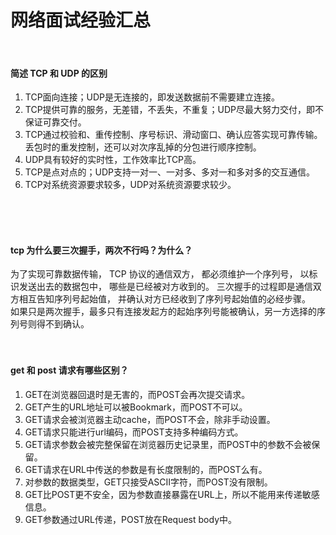 # 网络面试经验汇总

<br>

#### 简述 TCP 和 UDP 的区别
1. TCP面向连接；UDP是无连接的，即发送数据前不需要建立连接。
2. TCP提供可靠的服务，无差错，不丢失，不重复；UDP尽最大努力交付，即不保证可靠交付。
3. TCP通过校验和、重传控制、序号标识、滑动窗口、确认应答实现可靠传输。丢包时的重发控制，还可以对次序乱掉的分包进行顺序控制。
4. UDP具有较好的实时性，工作效率比TCP高。
5. TCP是点对点的；UDP支持一对一、一对多、多对一和多对多的交互通信。
6. TCP对系统资源要求较多，UDP对系统资源要求较少。
<br>
<br>
<br>

#### tcp 为什么要三次握手，两次不行吗？为什么？
为了实现可靠数据传输， TCP 协议的通信双方， 都必须维护一个序列号， 以标识发送出去的数据包中， 哪些是已经被对方收到的。 三次握手的过程即是通信双方相互告知序列号起始值， 并确认对方已经收到了序列号起始值的必经步骤。
<br>
如果只是两次握手，最多只有连接发起方的起始序列号能被确认，另一方选择的序列号则得不到确认。
<br>
<br>
<br>


#### get 和 post 请求有哪些区别？
1. GET在浏览器回退时是无害的，而POST会再次提交请求。
2. GET产生的URL地址可以被Bookmark，而POST不可以。
3. GET请求会被浏览器主动cache，而POST不会，除非手动设置。
4. GET请求只能进行url编码，而POST支持多种编码方式。
5. GET请求参数会被完整保留在浏览器历史记录里，而POST中的参数不会被保留。
6. GET请求在URL中传送的参数是有长度限制的，而POST么有。
7. 对参数的数据类型，GET只接受ASCII字符，而POST没有限制。
8. GET比POST更不安全，因为参数直接暴露在URL上，所以不能用来传递敏感信息。
9. GET参数通过URL传递，POST放在Request body中。